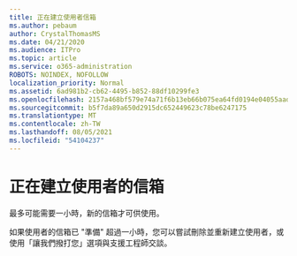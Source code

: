```yaml
---
title: 正在建立使用者信箱
ms.author: pebaum
author: CrystalThomasMS
ms.date: 04/21/2020
ms.audience: ITPro
ms.topic: article
ms.service: o365-administration
ROBOTS: NOINDEX, NOFOLLOW
localization_priority: Normal
ms.assetid: 6ad981b2-cb62-4495-b852-88df10299fe3
ms.openlocfilehash: 2157a468bf579e74a71f6b13eb66b075ea64fd0194e04055aadbea365eb2525b
ms.sourcegitcommit: b5f7da89a650d2915dc652449623c78be6247175
ms.translationtype: MT
ms.contentlocale: zh-TW
ms.lasthandoff: 08/05/2021
ms.locfileid: "54104237"
---
```

# <a name="your-users-mailbox-is-being-created"></a>正在建立使用者的信箱

最多可能需要一小時，新的信箱才可供使用。
  
如果使用者的信箱已 "準備" 超過一小時，您可以嘗試刪除並重新建立使用者，或使用「讓我們撥打您」選項與支援工程師交談。
  

